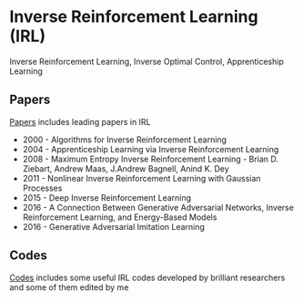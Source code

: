 # Inverse Reinforcement Learning (IRL)
Inverse Reinforcement Learning, Inverse Optimal Control, Apprenticeship Learning

## Papers
[Papers](https://github.com/Jeonwonseok/IRL/tree/master/Papers) includes leading papers in IRL
- 2000 - Algorithms for Inverse Reinforcement Learning
- 2004 - Apprenticeship Learning via Inverse Reinforcement Learning
- 2008 - Maximum Entropy Inverse Reinforcement Learning - Brian D. Ziebart, Andrew Maas, J.Andrew Bagnell, Anind K. Dey
- 2011 - Nonlinear Inverse Reinforcement Learning with Gaussian Processes
- 2015 - Deep Inverse Reinforcement Learning
- 2016 - A Connection Between Generative Adversarial Networks, Inverse Reinforcement Learning, and Energy-Based Models
- 2016 - Generative Adversarial Imitation Learning

## Codes
[Codes](https://github.com/Jeonwonseok/IRL/tree/master/Codes) includes some useful IRL codes developed by brilliant researchers and some of them edited by me
